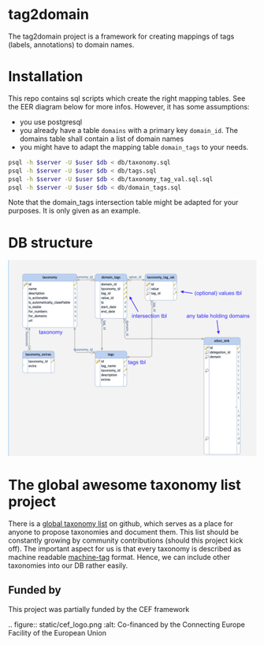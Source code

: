 # tag2domain

The tag2domain project is a framework for creating mappings of tags (labels, annotations) to domain names. 


# Installation

This repo contains sql scripts which create the right mapping tables. See the EER diagram below for more infos.
However, it has some assumptions:

  * you use postgresql
  * you already have a table ``domains`` with a primary key ``domain_id``. The domains table shall contain a list of domain names
  * you might have to adapt the mapping table ``domain_tags`` to your needs.



```bash
psql -h $server -U $user $db < db/taxonomy.sql
psql -h $server -U $user $db < db/tags.sql
psql -h $server -U $user $db < db/taxonomy_tag_val.sql.sql
psql -h $server -U $user $db < db/domain_tags.sql

```


Note that the domain_tags intersection table might be adapted for your purposes. It is only given as an example.


# DB structure

![EER Diagram](schema.png)



# The global awesome taxonomy list project

There is a [global taxonomy list](https://github.com/aaronkaplan/awesome-taxonomyzoo-list) on github, which serves as a place for anyone to propose taxonomies and document them.
This list should be  constantly growing by community contributions (should this project kick off). The important aspect for us  is that every taxonomy is described as machine readable [machine-tag](https://github.com/MISP/misp-taxonomies) format.
Hence, we can include other taxonomies into our DB rather easily.


Funded by
---------

This project was partially funded by the CEF framework

.. figure:: static/cef_logo.png
   :alt: Co-financed by the Connecting Europe Facility of the European Union
